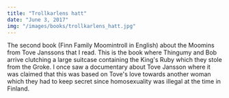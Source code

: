 ```yaml
---
title: "Trollkarlens hatt"
date: "June 3, 2017"
img: "/images/books/trollkarlens_hatt.jpg"
---
```

The second book (Finn Family Moomintroll in English) about the Moomins from Tove Janssons that I read. This is the book where Thingumy and Bob arrive clutching a large suitcase containing the King's Ruby which they stole from the Groke. I once saw a documentary about Tove Jansson where it was claimed that this was based on Tove's love towards another woman which they had to keep secret since homosexuality was illegal at the time in Finland.